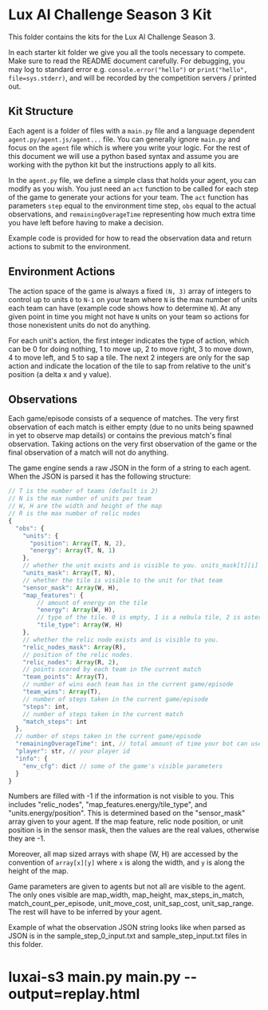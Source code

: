 # Lux AI Challenge Season 3 Kit

This folder contains the kits for the Lux AI Challenge Season 3.

In each starter kit folder we give you all the tools necessary to compete. Make sure to read the README document carefully. For debugging, you may log to standard error e.g. `console.error("hello")` or `print("hello", file=sys.stderr)`, and will be recorded by the competition servers / printed out.

## Kit Structure

Each agent is a folder of files with a `main.py` file and a language dependent `agent.py/agent.js/agent...` file. You can generally ignore `main.py` and focus on the `agent` file which is where you write your logic. For the rest of this document we will use a python based syntax and assume you are working with the python kit but the instructions apply to all kits.

In the `agent.py` file, we define a simple class that holds your agent, you can modify as you wish. You just need an `act` function to be called for each step of the game to generate your actions for your team. The `act` function has parameters `step` equal to the environment time step, `obs` equal to the actual observations, and `remainingOverageTime` representing how much extra time you have left before having to make a decision.

Example code is provided for how to read the observation data and return actions to submit to the environment.

## Environment Actions

The action space of the game is always a fixed `(N, 3)` array of integers to control up to units `0` to `N-1` on your team where `N` is the max number of units each team can have (example code shows how to determine `N`). At any given point in time you might not have `N` units on your team so actions for those nonexistent units do not do anything.

For each unit's action, the first integer indicates the type of action, which can be 0 for doing nothing, 1 to move up, 2 to move right, 3 to move down, 4 to move left, and 5 to sap a tile. The next 2 integers are only for the sap action and indicate the location of the tile to sap from relative to the unit's position (a delta x and y value).

## Observations

Each game/episode consists of a sequence of matches. The very first observation of each match is either empty (due to no units being spawned in yet to observe map details) or contains the previous match's final observation. Taking actions on the very first observation of the game or the final observation of a match will not do anything.

The game engine sends a raw JSON in the form of a string to each agent. When the JSON is parsed it has the following structure:

```js
// T is the number of teams (default is 2)
// N is the max number of units per team
// W, H are the width and height of the map
// R is the max number of relic nodes
{
  "obs": {
    "units": {
      "position": Array(T, N, 2),
      "energy": Array(T, N, 1)
    },
    // whether the unit exists and is visible to you. units_mask[t][i] is whether team t's unit i can be seen and exists.
    "units_mask": Array(T, N),
    // whether the tile is visible to the unit for that team
    "sensor_mask": Array(W, H),
    "map_features": {
        // amount of energy on the tile
        "energy": Array(W, H),
        // type of the tile. 0 is empty, 1 is a nebula tile, 2 is asteroid
        "tile_type": Array(W, H)
    },
    // whether the relic node exists and is visible to you.
    "relic_nodes_mask": Array(R),
    // position of the relic nodes.
    "relic_nodes": Array(R, 2),
    // points scored by each team in the current match
    "team_points": Array(T),
    // number of wins each team has in the current game/episode
    "team_wins": Array(T),
    // number of steps taken in the current game/episode
    "steps": int,
    // number of steps taken in the current match
    "match_steps": int
  },
  // number of steps taken in the current game/episode
  "remainingOverageTime": int, // total amount of time your bot can use whenever it exceeds 2s in a turn
  "player": str, // your player id
  "info": {
    "env_cfg": dict // some of the game's visible parameters
  }
}
```
Numbers are filled with -1 if the information is not visible to you. This includes "relic_nodes", "map_features.energy/tile_type", and "units.energy/position". This is determined based on the "sensor_mask" array given to your agent. If the map feature, relic node position, or unit position is in the sensor mask, then the values are the real values, otherwise they are -1.

Moreover, all map sized arrays with shape (W, H) are accessed by the convention of `array[x][y]` where `x` is along the width, and `y` is along the height of the map.

Game parameters are given to agents but not all are visible to the agent. The only ones visible are map_width, map_height, max_steps_in_match, match_count_per_episode, unit_move_cost, unit_sap_cost, unit_sap_range. The rest will have to be inferred by your agent.

Example of what the observation JSON string looks like when parsed as JSON is in the sample_step_0_input.txt and sample_step_input.txt files in this folder.

# luxai-s3 main.py main.py --output=replay.html